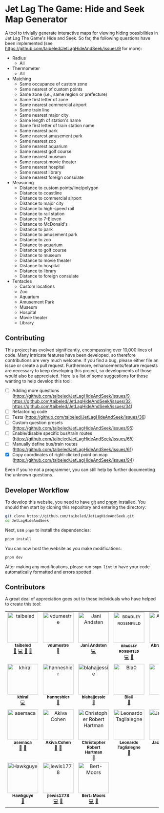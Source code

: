 # Jet Lag The Game: Hide and Seek Map Generator

A tool to trivially generate interactive maps for viewing hiding possibilities in Jet Lag The Game's Hide and Seek. So far, the following questions have been implemented (see https://github.com/taibeled/JetLagHideAndSeek/issues/9 for more):

- Radius
    - All
- Thermometer
    - All
- Matching
    - Same occupance of custom zone
    - Same nearest of custom points
    - Same zone (i.e., same region or prefecture)
    - Same first letter of zone
    - Same nearest commercial airport
    - Same train line
    - Same nearest major city
    - Same length of station's name
    - Same first letter of train station name
    - Same nearest park
    - Same nearest amusement park
    - Same nearest zoo
    - Same nearest aquarium
    - Same nearest golf course
    - Same nearest museum
    - Same nearest movie theater
    - Same nearest hospital
    - Same nearest library
    - Same nearest foreign consulate
- Measuring
    - Distance to custom points/line/polygon
    - Distance to coastline
    - Distance to commercial airport
    - Distance to major city
    - Distance to high-speed rail
    - Distance to rail station
    - Distance to 7-Eleven
    - Distance to McDonald's
    - Distance to park
    - Distance to amusement park
    - Distance to zoo
    - Distance to aquarium
    - Distance to golf course
    - Distance to museum
    - Distance to movie theater
    - Distance to hospital
    - Distance to library
    - Distance to foreign consulate
- Tentacles
    - Custom locations
    - Zoo
    - Aquarium
    - Amusement Park
    - Museum
    - Hospital
    - Movie theater
    - Library

## Contributing

This project has evolved significantly, encompassing over 10,000 lines of code. Many intricate features have been developed, so therefore contributions are very much welcome. If you find a bug, please either file an issue or create a pull request. Furthermore, enhancements/feature requests are necessary to keep developing this project, so developments of those would also be appreciated. Here is a list of some suggestions for those wanting to help develop this tool:

- [ ] Adding more questions (https://github.com/taibeled/JetLagHideAndSeek/issues/9, https://github.com/taibeled/JetLagHideAndSeek/issues/32, https://github.com/taibeled/JetLagHideAndSeek/issues/34)
- [ ] Refactoring code
- [ ] Tests (https://github.com/taibeled/JetLagHideAndSeek/issues/36)
- [ ] Custom question presets (https://github.com/taibeled/JetLagHideAndSeek/issues/95)
- [ ] Enable/disable specific bus/train routes (https://github.com/taibeled/JetLagHideAndSeek/issues/65)
- [ ] Manually define bus/train routes (https://github.com/taibeled/JetLagHideAndSeek/issues/61)
- [x] Copy coordinates of right-clicked point on map (https://github.com/taibeled/JetLagHideAndSeek/issues/94)

Even if you're not a programmer, you can still help by further documenting the unknown questions.

## Developer Workflow

To develop this website, you need to have [git](https://git-scm.com/downloads) and [pnpm](https://pnpm.io/installation) installed. You should then start by cloning this repository and entering the directory:

```bash
git clone https://github.com/taibeled/JetLagHideAndSeek.git
cd JetLagHideAndSeek
```

Next, use `pnpm` to install the dependencies:

```bash
pnpm install
```

You can now host the website as you make modifications:

```bash
pnpm dev
```

After making any modifications, please run `pnpm lint` to have your code automatically formatted and errors spotted.

## Contributors

A great deal of appreciation goes out to these individuals who have helped to create this tool:

<!-- ALL-CONTRIBUTORS-LIST:START - Do not remove or modify this section -->
<!-- prettier-ignore-start -->
<!-- markdownlint-disable -->
<table>
  <tbody>
    <tr>
      <td align="center" valign="top" width="14.28%"><a href="https://github.com/taibeled"><img src="https://avatars.githubusercontent.com/u/179261820?v=4?s=100" width="100px;" alt="taibeled"/><br /><sub><b>taibeled</b></sub></a><br /><a href="https://github.com/taibeled/JetLagHideAndSeek/issues?q=author%3Ataibeled" title="Bug reports">🐛</a> <a href="https://github.com/taibeled/JetLagHideAndSeek/commits?author=taibeled" title="Code">💻</a> <a href="#design-taibeled" title="Design">🎨</a> <a href="https://github.com/taibeled/JetLagHideAndSeek/commits?author=taibeled" title="Documentation">📖</a></td>
      <td align="center" valign="top" width="14.28%"><a href="https://github.com/vdumestre"><img src="https://avatars.githubusercontent.com/u/33914769?v=4?s=100" width="100px;" alt="vdumestre"/><br /><sub><b>vdumestre</b></sub></a><br /><a href="#ideas-vdumestre" title="Ideas, Planning, & Feedback">🤔</a></td>
      <td align="center" valign="top" width="14.28%"><a href="https://github.com/MrYawnie"><img src="https://avatars.githubusercontent.com/u/14262612?v=4?s=100" width="100px;" alt="Jani Andsten"/><br /><sub><b>Jani Andsten</b></sub></a><br /><a href="https://github.com/taibeled/JetLagHideAndSeek/commits?author=MrYawnie" title="Code">💻</a></td>
      <td align="center" valign="top" width="14.28%"><a href="https://bradleyrosenfeld.com/"><img src="https://avatars.githubusercontent.com/u/938452?v=4?s=100" width="100px;" alt="ʙʀᴀᴅʟᴇʏ ʀᴏsᴇɴғᴇʟᴅ"/><br /><sub><b>ʙʀᴀᴅʟᴇʏ ʀᴏsᴇɴғᴇʟᴅ</b></sub></a><br /><a href="https://github.com/taibeled/JetLagHideAndSeek/commits?author=BoringCode" title="Code">💻</a> <a href="https://github.com/taibeled/JetLagHideAndSeek/issues?q=author%3ABoringCode" title="Bug reports">🐛</a></td>
      <td align="center" valign="top" width="14.28%"><a href="https://github.com/abrahamguo"><img src="https://avatars.githubusercontent.com/u/7842684?v=4?s=100" width="100px;" alt="Abraham Guo"/><br /><sub><b>Abraham Guo</b></sub></a><br /><a href="https://github.com/taibeled/JetLagHideAndSeek/commits?author=abrahamguo" title="Code">💻</a></td>
      <td align="center" valign="top" width="14.28%"><a href="https://zusor.io/"><img src="https://avatars.githubusercontent.com/u/23165606?v=4?s=100" width="100px;" alt="Tobias Messner"/><br /><sub><b>Tobias Messner</b></sub></a><br /><a href="https://github.com/taibeled/JetLagHideAndSeek/commits?author=zusorio" title="Code">💻</a></td>
      <td align="center" valign="top" width="14.28%"><a href="https://github.com/UnknownSilicon"><img src="https://avatars.githubusercontent.com/u/14339279?v=4?s=100" width="100px;" alt="Eris"/><br /><sub><b>Eris</b></sub></a><br /><a href="https://github.com/taibeled/JetLagHideAndSeek/commits?author=UnknownSilicon" title="Code">💻</a></td>
    </tr>
    <tr>
      <td align="center" valign="top" width="14.28%"><a href="https://github.com/khiral"><img src="https://avatars.githubusercontent.com/u/23667350?v=4?s=100" width="100px;" alt="khiral"/><br /><sub><b>khiral</b></sub></a><br /><a href="https://github.com/taibeled/JetLagHideAndSeek/commits?author=khiral" title="Code">💻</a></td>
      <td align="center" valign="top" width="14.28%"><a href="https://github.com/hanneshier"><img src="https://avatars.githubusercontent.com/u/11063798?v=4?s=100" width="100px;" alt="hanneshier"/><br /><sub><b>hanneshier</b></sub></a><br /><a href="#ideas-hanneshier" title="Ideas, Planning, & Feedback">🤔</a></td>
      <td align="center" valign="top" width="14.28%"><a href="https://github.com/blahajjessie"><img src="https://avatars.githubusercontent.com/u/78718906?v=4?s=100" width="100px;" alt="blahajjessie"/><br /><sub><b>blahajjessie</b></sub></a><br /><a href="#ideas-blahajjessie" title="Ideas, Planning, & Feedback">🤔</a></td>
      <td align="center" valign="top" width="14.28%"><a href="https://bagottgames.uk/"><img src="https://avatars.githubusercontent.com/u/88278955?v=4?s=100" width="100px;" alt="Bla0"/><br /><sub><b>Bla0</b></sub></a><br /><a href="#ideas-Blaa00" title="Ideas, Planning, & Feedback">🤔</a></td>
      <td align="center" valign="top" width="14.28%"><a href="https://herzog.tech/"><img src="https://avatars.githubusercontent.com/u/5376265?v=4?s=100" width="100px;" alt="Leo"/><br /><sub><b>Leo</b></sub></a><br /><a href="#ideas-leoherzog" title="Ideas, Planning, & Feedback">🤔</a></td>
      <td align="center" valign="top" width="14.28%"><a href="https://github.com/Acclamator"><img src="https://avatars.githubusercontent.com/u/4201849?v=4?s=100" width="100px;" alt="Acclamator"/><br /><sub><b>Acclamator</b></sub></a><br /><a href="#ideas-Acclamator" title="Ideas, Planning, & Feedback">🤔</a></td>
      <td align="center" valign="top" width="14.28%"><a href="https://github.com/selacey42"><img src="https://avatars.githubusercontent.com/u/200851729?v=4?s=100" width="100px;" alt="selacey42"/><br /><sub><b>selacey42</b></sub></a><br /><a href="#ideas-selacey42" title="Ideas, Planning, & Feedback">🤔</a> <a href="https://github.com/taibeled/JetLagHideAndSeek/issues?q=author%3Aselacey42" title="Bug reports">🐛</a></td>
    </tr>
    <tr>
      <td align="center" valign="top" width="14.28%"><a href="https://github.com/asemaca"><img src="https://avatars.githubusercontent.com/u/64056714?v=4?s=100" width="100px;" alt="asemaca"/><br /><sub><b>asemaca</b></sub></a><br /><a href="#ideas-asemaca" title="Ideas, Planning, & Feedback">🤔</a> <a href="https://github.com/taibeled/JetLagHideAndSeek/issues?q=author%3Aasemaca" title="Bug reports">🐛</a></td>
      <td align="center" valign="top" width="14.28%"><a href="https://github.com/Akiva-Cohen"><img src="https://avatars.githubusercontent.com/u/150308530?v=4?s=100" width="100px;" alt="Akiva Cohen"/><br /><sub><b>Akiva Cohen</b></sub></a><br /><a href="#ideas-Akiva-Cohen" title="Ideas, Planning, & Feedback">🤔</a> <a href="https://github.com/taibeled/JetLagHideAndSeek/issues?q=author%3AAkiva-Cohen" title="Bug reports">🐛</a></td>
      <td align="center" valign="top" width="14.28%"><a href="https://github.com/ChrisHartman"><img src="https://avatars.githubusercontent.com/u/9095854?v=4?s=100" width="100px;" alt="Christopher Robert Hartman"/><br /><sub><b>Christopher Robert Hartman</b></sub></a><br /><a href="#ideas-ChrisHartman" title="Ideas, Planning, & Feedback">🤔</a></td>
      <td align="center" valign="top" width="14.28%"><a href="https://github.com/miniBill"><img src="https://avatars.githubusercontent.com/u/191825?v=4?s=100" width="100px;" alt="Leonardo Taglialegne"/><br /><sub><b>Leonardo Taglialegne</b></sub></a><br /><a href="#ideas-miniBill" title="Ideas, Planning, & Feedback">🤔</a></td>
      <td align="center" valign="top" width="14.28%"><a href="https://github.com/JackSouster"><img src="https://avatars.githubusercontent.com/u/96268675?v=4?s=100" width="100px;" alt="JackSouster"/><br /><sub><b>JackSouster</b></sub></a><br /><a href="https://github.com/taibeled/JetLagHideAndSeek/issues?q=author%3AJackSouster" title="Bug reports">🐛</a></td>
      <td align="center" valign="top" width="14.28%"><a href="https://github.com/fkloft"><img src="https://avatars.githubusercontent.com/u/2741656?v=4?s=100" width="100px;" alt="fkloft"/><br /><sub><b>fkloft</b></sub></a><br /><a href="#ideas-fkloft" title="Ideas, Planning, & Feedback">🤔</a></td>
      <td align="center" valign="top" width="14.28%"><a href="https://github.com/InvestigateXM"><img src="https://avatars.githubusercontent.com/u/52758500?v=4?s=100" width="100px;" alt="InvestigateXM"/><br /><sub><b>InvestigateXM</b></sub></a><br /><a href="#ideas-InvestigateXM" title="Ideas, Planning, & Feedback">🤔</a></td>
    </tr>
    <tr>
      <td align="center" valign="top" width="14.28%"><a href="https://github.com/Hawkguye"><img src="https://avatars.githubusercontent.com/u/121480806?v=4?s=100" width="100px;" alt="Hawkguye"/><br /><sub><b>Hawkguye</b></sub></a><br /><a href="#data-Hawkguye" title="Data">🔣</a></td>
      <td align="center" valign="top" width="14.28%"><a href="https://github.com/jlewis1778"><img src="https://avatars.githubusercontent.com/u/22303191?v=4?s=100" width="100px;" alt="jlewis1778"/><br /><sub><b>jlewis1778</b></sub></a><br /><a href="https://github.com/taibeled/JetLagHideAndSeek/commits?author=jlewis1778" title="Code">💻</a> <a href="https://github.com/taibeled/JetLagHideAndSeek/issues?q=author%3Ajlewis1778" title="Bug reports">🐛</a></td>
      <td align="center" valign="top" width="14.28%"><a href="https://github.com/Bert-Moors"><img src="https://avatars.githubusercontent.com/u/89836592?v=4?s=100" width="100px;" alt="Bert-Moors"/><br /><sub><b>Bert-Moors</b></sub></a><br /><a href="https://github.com/taibeled/JetLagHideAndSeek/commits?author=Bert-Moors" title="Code">💻</a> <a href="https://github.com/taibeled/JetLagHideAndSeek/issues?q=author%3ABert-Moors" title="Bug reports">🐛</a></td>
    </tr>
  </tbody>
</table>

<!-- markdownlint-restore -->
<!-- prettier-ignore-end -->

<!-- ALL-CONTRIBUTORS-LIST:END -->
